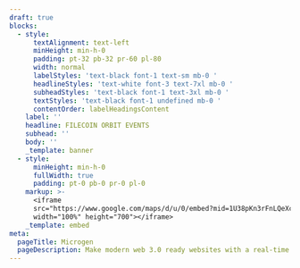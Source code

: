 ```yaml
---
draft: true
blocks:
  - style:
      textAlignment: text-left
      minHeight: min-h-0
      padding: pt-32 pb-32 pr-60 pl-80
      width: normal
      labelStyles: 'text-black font-1 text-sm mb-0 '
      headlineStyles: 'text-white font-3 text-7xl mb-0 '
      subheadStyles: 'text-black font-1 text-3xl mb-0 '
      textStyles: 'text-black font-1 undefined mb-0 '
      contentOrder: labelHeadingsContent
    label: ''
    headline: FILECOIN ORBIT EVENTS
    subhead: ''
    body: ''
    _template: banner
  - style:
      minHeight: min-h-0
      fullWidth: true
      padding: pt-0 pb-0 pr-0 pl-0
    markup: >-
      <iframe
      src="https://www.google.com/maps/d/u/0/embed?mid=1U38pKn3rFnLQeXc4GFpHWm-FpDEIs8A&ehbc=2E312F"
      width="100%" height="700"></iframe>
    _template: embed
meta:
  pageTitle: Microgen
  pageDescription: Make modern web 3.0 ready websites with a real-time visual editor.
---
```


